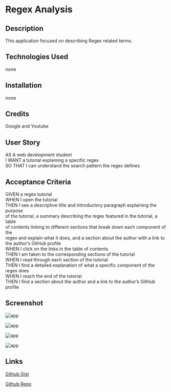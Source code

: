 # Regex Analysis
## Description
This application focused on describing Regex related terms.

## Technologies Used
none

## Installation
none

## Credits
Google and Youtube

## User Story
AS A web development student<br>
I WANT a tutorial explaining a specific regex<br>
SO THAT I can understand the search pattern the regex defines

## Acceptance Criteria
GIVEN a regex tutorial<br>
WHEN I open the tutorial<br>
THEN I see a descriptive title and introductory paragraph explaining the purpose<br> 
of the tutorial, a summary describing the regex featured in the tutorial, a table<br> 
of contents linking to different sections that break down each component of the<br> 
regex and explain what it does, and a section about the author with a link to<br> 
the author’s GitHub profile<br>
WHEN I click on the links in the table of contents<br>
THEN I am taken to the corresponding sections of the tutorial<br>
WHEN I read through each section of the tutorial<br>
THEN I find a detailed explanation of what a specific component of the regex does<br>
WHEN I reach the end of the tutorial<br>
THEN I find a section about the author and a link to the author’s GitHub profile

## Screenshot
![app](images/Screenshot%202023-08-23%20at%207.00.23 PM.png)

![app](images/Screenshot%202023-08-23%20at%207.00.36 PM.png)

![app](images/Screenshot%202023-08-23%20at%207.00.45 PM.png)

![app](images/Screenshot%202023-08-23%20at%207.00.57 PM.png)

## Links
[Github Gist](https://gist.github.com/Titan-MP/af34b272b3a6ca8338fcd48302f5604b)

[Github Repo](https://github.com/Titan-MP/regex-analysis)